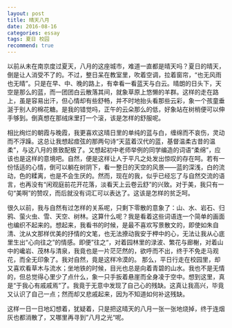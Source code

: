 ```yaml
---
layout: post
title: 晴天八月
date: 2016-08-16
categories: essay
tags: 夏日 校园
recommend: true
---
```


以前从未在南京度过夏天，八月的这座城市，难道一直都是晴天吗？夏日的晴天，倒是让人消受不了的。不过，整日呆在教室里，吹着空调，拉着窗帘，“也无风雨也无晴”。只是在早、中、晚的路上，有幸看一看蓝天与白云。晴朗的日头下，天空是那么的蓝，而一团团白云散落其间，就象草原上悠懒的羊群。这样的走在路上，虽是容易出汗，但心情却有些舒畅，并不时地抬头看那些云彩，象一个孩童垂涎于别人的棉花糖。是我的错觉吗，正午的云朵那么的低，好象站在树梢便可以伸手够到。倒真想在那绒床里打一个滚，该是怎样的舒服呢。

相比绚烂的朝霞与晚霞，我更喜欢这晴日里的单纯的蓝与白，缠绵而不哀伤，灵动而不浮躁。这总让我想起痖弦的那两句诗“天蓝着汉代的蓝，基督温柔古昔的温柔”，与这八月的景致配极了。又想起初中老师举例的同学编造的词语“柔绵”，应该也是这样的意境吧。自然，便是这样让人于平凡之处发出惊叹的存在呵。若有一份恬适的心情，倒可以躺在树阴下，看一整日的天空的风景——蓝的深浅，白的流动，色的糅离，也是不会生厌的。然而，现在的我，似乎已经忘了与自然交流的语言，也再没有“闲观庭前花开花落，淡看天上云卷云舒”的兴致。对于美，我只有一句“美啊”的赞叹，而后就没有词汇可以表达了。这该是怎样的贫乏呵。

很久以前，我与自然有过怎样的关系呢，只剩下零散的意象了：山、水、岩石、归鸦、萤火虫、雪、天空、树林。这算什么呢？我是看着这些词语连一个简单的画面也编织不起来的。想起来，我看书的时候，是最不喜欢写景散文的，即使如朱自清、沈从文那样优美的抒情的文笔，也无法撩动我安于柙中的心，无法让我从心底里生出“心向往之”的情感。即便”往之“，对着园林里的渌波、繁花与廊榭，对着山中的巉岩、茂林与清泉，我竟也是一片茫茫然的，欲呼而不出，终于不免走马观花，而全无印象了。我对自然，竟是这样冷漠的。
那么，平日行走在校园里，却又喜欢看草木与流水；坐地铁的时候，目光也总是向着青碧的山水。我也不是无情的，但总觉得心里少了点什么，象一只手扳着悬崖而全身凌于空中。想到这里，真是“于我心有戚戚焉”了。我竟于无意中发现了自己心的残缺。这真让我高兴，毕竟又认识了自己一点；然而却又悲戚起来，因为不知道如何补这残缺。

这样一日一日地幻想着，犹疑着，只是把这晴天的八月一张一张地烧掉，终于连烟灰也都消散了，又哪里再寻到”八月之光“呢。